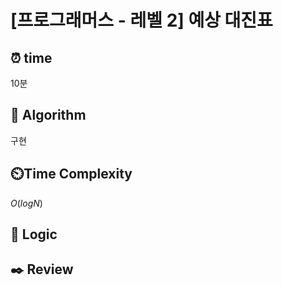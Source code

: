 # [프로그래머스 - 레벨 2] 예상 대진표
 
## ⏰  **time**
10분

## :pushpin: **Algorithm**
구현

## ⏲️**Time Complexity**
$O(logN)$

## :round_pushpin: **Logic**


## :black_nib: **Review**
